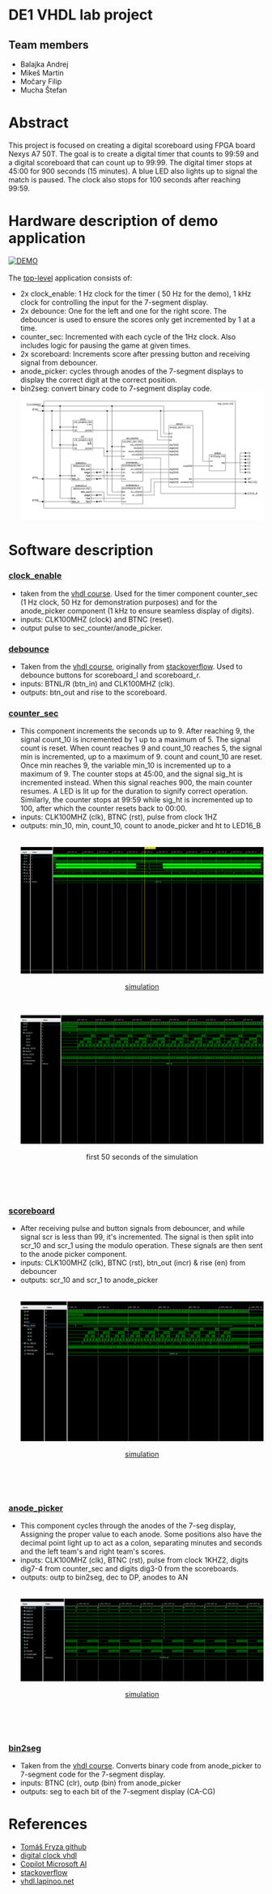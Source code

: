 # DE1 VHDL lab project
## Team members
- Balajka Andrej
- Mikeš Martin
- Močary Filip
- Mucha Štefan

# Abstract
This project is focused on creating a digital scoreboard using FPGA board Nexys A7 50T. 
The goal is to create a digital timer that counts to 99:59 and a digital scoreboard that can count up to 99:99.
The digital timer stops at 45:00 for 900 seconds (15 minutes). A blue LED also lights up to signal the match is paused. The clock also stops for 100 seconds after reaching 99:59.
# Hardware description of demo application
[![DEMO](https://img.youtube.com/vi/V-X2oO7Ix2E/0.jpg)](https://www.youtube.com/watch?v=V-X2oO7Ix2E)<br/>
<br/>
The [top-level](https://github.com/baland1/DE1_Digital_clock/blob/main/DE1%20project/Digital_Scoreboard/Digital_Scoreboard.runs/impl_1/top_level.bit) application consists of:
- 2x clock_enable: 1 Hz clock for the timer ( 50 Hz for the demo), 1 kHz clock for controlling the input for the 7-segment display.
- 2x debounce: One for the left and one for the right score. The debouncer is used to ensure the scores only get incremented by 1 at a time.
- counter_sec: Incremented with each cycle of the 1Hz clock. Also includes logic for pausing the game at given times.
- 2x scoreboard: Increments score after pressing button and receiving signal from debouncer.
- anode_picker: cycles through anodes of the 7-segment displays to display the correct digit at the correct position.
- bin2seg: convert binary code to 7-segment display code. 
![top-level](images/top_level.svg)
# Software description
### [clock_enable](https://github.com/baland1/DE1_Digital_clock/blob/main/DE1%20project/Digital_Scoreboard/Digital_Scoreboard.srcs/sources_1/new/clock_enable.vhd)
- taken from the [vhdl course](https://github.com/tomas-fryza/vhdl-labs/blob/master/solutions/lab5-counter/clock_en.vhd). Used for the timer component counter_sec (1 Hz clock, 50 Hz for demonstration purposes) and for the anode_picker component (1 kHz to ensure seamless display of digits).
- inputs: CLK100MHZ (clock) and BTNC (reset).
- output pulse to sec_counter/anode_picker. <br/>
### [debounce](https://github.com/baland1/DE1_Digital_clock/blob/main/DE1%20project/Digital_Scoreboard/Digital_Scoreboard.srcs/sources_1/new/debounce.vhd)
- Taken from the [vhdl course](https://github.com/tomas-fryza/vhdl-labs/tree/master/lab7-uart), originally from [stackoverflow](https://stackoverflow.com/questions/61630181/vhdl-button-debouncing-or-not-as-the-case-may-be). Used to debounce buttons for scoreboard_l and scoreboard_r.
- inputs: BTNL/R (btn_in) and CLK100MHZ (clk).
- outputs: btn_out and rise to the scoreboard. <br/>
### [counter_sec](https://github.com/baland1/DE1_Digital_clock/blob/main/DE1%20project/Digital_Scoreboard/Digital_Scoreboard.srcs/sources_1/new/counter_sec.vhd)
- This component increments the seconds up to 9. After reaching 9, the signal count_10 is incremented by 1 up to a maximum of 5. The signal count is reset. When count reaches 9 and count_10 reaches 5, the signal min is incremented, up to a maximum of 9. count and count_10 are reset. Once min reaches 9, the variable min_10 is incremented up to a maximum of 9. The counter stops at 45:00, and the signal sig_ht is incremented instead. When this signal reaches 900, the main counter resumes. A LED is lit up for the duration to signify correct operation. Similarly, the counter stops at 99:59 while sig_ht is incremented up to 100, after which the counter resets back to 00:00.
- inputs: CLK100MHZ (clk), BTNC (rst), pulse from clock 1HZ
- outputs: min_10, min, count_10, count to anode_picker and ht to LED16_B<br/>
<br/><br/>
![counter_sec_1](images/counter_sec_1.png) <p align="center">[simulation](https://github.com/baland1/DE1_Digital_clock/blob/main/DE1%20project/Digital_Scoreboard/Digital_Scoreboard.srcs/sim_1/new/counter_sec_tb.vhd)</p>
<br/><br/>
![counter_sec_2](images/counter_sec_2.png) <p align="center">first 50 seconds of the simulation</p>
<br/><br/><br/>
### [scoreboard](https://github.com/baland1/DE1_Digital_clock/blob/main/DE1%20project/Digital_Scoreboard/Digital_Scoreboard.srcs/sources_1/new/scoreboard.vhd)
- After receiving pulse and button signals from debouncer, and while signal scr is less than 99, it's incremented. The signal is then split into scr_10 and scr_1 using the modulo operation. These signals are then sent to the anode picker component.
- inputs: CLK100MHZ (clk), BTNC (rst), btn_out (incr) & rise (en) from debouncer
- outputs: scr_10 and scr_1 to anode_picker<br/><br/><br/>
![scoreboard](images/scoreboard_1.png) <p align="center">[simulation](https://github.com/baland1/DE1_Digital_clock/blob/main/DE1%20project/Digital_Scoreboard/Digital_Scoreboard.srcs/sim_1/new/scoreboard_tb.vhd)</p>
<br/><br/><br/>
### [anode_picker](https://github.com/baland1/DE1_Digital_clock/blob/main/DE1%20project/Digital_Scoreboard/Digital_Scoreboard.srcs/sources_1/new/anode_picker.vhd)
- This component cycles through the anodes of the 7-seg display, Assigning the proper value to each anode. Some positions also have the decimal point light up to act as a colon, separating minutes and seconds and the left team's and right team's scores.
- inputs: CLK100MHZ (clk), BTNC (rst), pulse from clock 1KHZ2, digits dig7-4 from counter_sec and digits dig3-0 from the scoreboards.
- outputs: outp to bin2seg, dec to DP, anodes to AN<br/><br/><br/>
![anodepicker](images/anodepicker_1.png) <p align="center">[simulation](https://github.com/baland1/DE1_Digital_clock/blob/main/DE1%20project/Digital_Scoreboard/Digital_Scoreboard.srcs/sim_1/new/anode_picker_tb.vhd)</p>
<br/><br/><br/>
### [bin2seg](https://github.com/baland1/DE1_Digital_clock/blob/main/DE1%20project/Digital_Scoreboard/Digital_Scoreboard.srcs/sources_1/imports/new/bin2seg.vhd)
- Taken from the [vhdl course](https://github.com/tomas-fryza/vhdl-labs/tree/master/lab3-segment). Converts binary code from anode_picker to 7-segment code for the 7-segment display.
- inputs: BTNC (clr), outp (bin) from anode_picker
- outputs: seg to each bit of the 7-segment display (CA-CG)
  
# References
- [Tomáš Fryza github](https://github.com/tomas-fryza/vhdl-labs/tree/master)<br/>
- [digital clock vhdl](https://www.instructables.com/Digital-Clock-in-VHDL/)<br/>
- [Copilot Microsoft AI](https://copilot.microsoft.com)<br/>
- [stackoverflow](https://stackoverflow.com/questions/61630181/vhdl-button-debouncing-or-not-as-the-case-may-be)<br/>
- [vhdl.lapinoo.net](https://vhdl.lapinoo.net/)
